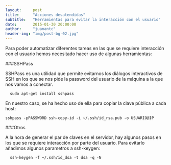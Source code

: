 ```yaml
---
layout:     post
title:      "Acciones desatendidas"
subtitle:   "Herramientas para evitar la interacción con el usuario"
date:       2015-01-30 20:00:00
author:     "juanantc"
header-img: "img/post-bg-02.jpg"
---
```

Para poder automatizar diferentes tareas en las que se requiere interacción con el usuario hemos necesitado hacer uso de algunas herramientas:

###SSHPass

SSHPass es una utilidad que permite evitarnos los diálogos interactivos de SSH en los que se nos pide la password del usuario de la máquina a la que nos vamos a conectar.

      sudo apt-get install sshpass


En nuestro caso, se ha hecho uso de ella para copiar la clave pública a cada host:

    sshpass -pPASSWORD ssh-copy-id -i ~/.ssh/id_rsa.pub -o USUARIO@IP

###Otros

A la hora de generar el par de claves en el servidor, hay algunos pasos en los que se requiere interacción por parte del usuario. Para evitarlo añadimos algunos parametros a ssh-keygen:

      ssh-keygen -f ~/.ssh/id_dsa -t dsa -q -N
